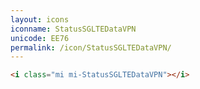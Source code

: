 ```yaml
---
layout: icons
iconname: StatusSGLTEDataVPN
unicode: EE76
permalink: /icon/StatusSGLTEDataVPN/
---
```


``` html
<i class="mi mi-StatusSGLTEDataVPN"></i>
```
